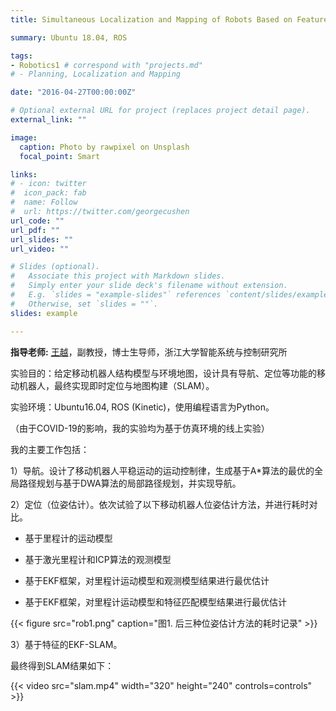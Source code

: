 ```yaml
---
title: Simultaneous Localization and Mapping of Robots Based on Feature Tracking

summary: Ubuntu 18.04, ROS

tags:
- Robotics1	# correspond with "projects.md"
# - Planning, Localization and Mapping

date: "2016-04-27T00:00:00Z"

# Optional external URL for project (replaces project detail page).
external_link: ""

image:
  caption: Photo by rawpixel on Unsplash
  focal_point: Smart

links:
# - icon: twitter
#  icon_pack: fab
#  name: Follow
#  url: https://twitter.com/georgecushen
url_code: ""
url_pdf: ""
url_slides: ""
url_video: ""

# Slides (optional).
#   Associate this project with Markdown slides.
#   Simply enter your slide deck's filename without extension.
#   E.g. `slides = "example-slides"` references `content/slides/example-slides.md`.
#   Otherwise, set `slides = ""`.
slides: example

---
```


**指导老师:** [王越](https://ywang-zju.github.io/)，副教授，博士生导师，浙江大学智能系统与控制研究所

实验目的：给定移动机器人结构模型与环境地图，设计具有导航、定位等功能的移动机器人，最终实现即时定位与地图构建（SLAM）。

实验环境：Ubuntu16.04​, ROS (Kinetic)，使用编程语言为Python。

（由于COVID-19的影响，我的实验均为基于仿真环境的线上实验）

我的主要工作包括：

1）导航。设计了移动机器人平稳运动的运动控制律，生成基于A*算法的最优的全局路径规划与基于DWA算法的局部路径规划，并实现导航。

2）定位（位姿估计）。依次试验了以下移动机器人位姿估计方法，并进行耗时对比。

- 基于里程计的运动模型

- 基于激光里程计和ICP算法的观测模型

- 基于EKF框架，对里程计运动模型和观测模型结果进行最优估计
- 基于EKF框架，对里程计运动模型和特征匹配模型结果进行最优估计

{{< figure src="rob1.png" caption="图1. 后三种位姿估计方法的耗时记录" >}}



3）基于特征的EKF-SLAM。









最终得到SLAM结果如下：

{{< video src="slam.mp4" width="320" height="240" controls=controls" >}}